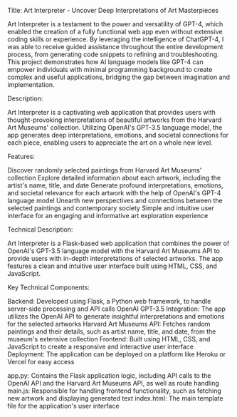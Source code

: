Title: Art Interpreter - Uncover Deep Interpretations of Art Masterpieces

Art Interpreter is a testament to the power and versatility of GPT-4, which enabled the creation of a fully functional web app even without extensive coding skills or experience. By leveraging the intelligence of ChatGPT-4, I was able to receive guided assistance throughout the entire development process, from generating code snippets to refining and troubleshooting. This project demonstrates how AI language models like GPT-4 can empower individuals with minimal programming background to create complex and useful applications, bridging the gap between imagination and implementation.

Description:

Art Interpreter is a captivating web application that provides users with thought-provoking interpretations of beautiful artworks from the Harvard Art Museums' collection. Utilizing OpenAI's GPT-3.5 language model, the app generates deep interpretations, emotions, and societal connections for each piece, enabling users to appreciate the art on a whole new level.

Features:

Discover randomly selected paintings from Harvard Art Museums' collection
Explore detailed information about each artwork, including the artist's name, title, and date
Generate profound interpretations, emotions, and societal relevance for each artwork with the help of OpenAI's GPT-4 language model
Unearth new perspectives and connections between the selected paintings and contemporary society
Simple and intuitive user interface for an engaging and informative art exploration experience

Technical Description:

Art Interpreter is a Flask-based web application that combines the power of OpenAI's GPT-3.5 language model with the Harvard Art Museums API to provide users with in-depth interpretations of selected artworks. The app features a clean and intuitive user interface built using HTML, CSS, and JavaScript.

Key Technical Components:

Backend: Developed using Flask, a Python web framework, to handle server-side processing and API calls
OpenAI GPT-3.5 Integration: The app utilizes the OpenAI API to generate insightful interpretations and emotions for the selected artworks
Harvard Art Museums API: Fetches random paintings and their details, such as artist name, title, and date, from the museum's extensive collection
Frontend: Built using HTML, CSS, and JavaScript to create a responsive and interactive user interface
Deployment: The application can be deployed on a platform like Heroku or Vercel for easy access

app.py: Contains the Flask application logic, including API calls to the OpenAI API and the Harvard Art Museums API, as well as route handling
main.js: Responsible for handling frontend functionality, such as fetching new artwork and displaying generated text
index.html: The main template file for the application's user interface
